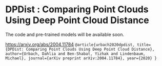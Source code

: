 # DPDist : Comparing Point Clouds Using Deep Point Cloud Distance
The code and pre-trained models will be available soon.

https://arxiv.org/abs/2004.11784
`@article{urbach2020dpdist,
  title={DPDist: Comparing Point Clouds Using Deep Point Cloud Distance},
  author={Urbach, Dahlia and Ben-Shabat, Yizhak and Lindenbaum, Michael},
  journal={arXiv preprint arXiv:2004.11784},
  year={2020}
}`

